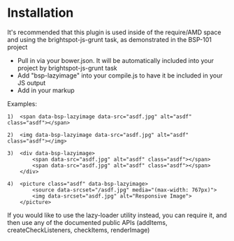 # Installation

It's recommended that this plugin is used inside of the require/AMD space and using the brightspot-js-grunt task, as demonstrated in the BSP-101 project
- Pull in via your bower.json. It will be automatically included into your project by brightspot-js-grunt task
- Add "bsp-lazyimage" into your compile.js to have it be included in your JS output
- Add in your markup 

Examples:

    1)  <span data-bsp-lazyimage data-src="asdf.jpg" alt="asdf" class="asdf"></span>
    
    2)  <img data-bsp-lazyimage data-src="asdf.jpg" alt="asdf" class="asdf"></img>

    3)  <div data-bsp-lazyimage>
            <span data-src="asdf.jpg" alt="asdf" class="asdf"></span>
            <span data-src="asdf.jpg" alt="asdf" class="asdf"></span>
        </div>

    4)  <picture class="asdf" data-bsp-lazyimage>
            <source data-srcset="/asdf.jpg" media="(max-width: 767px)">
            <img data-srcset="asdf.jpg" alt="Responsive Image">
        </picture>


If you would like to use the lazy-loader utility instead, you can require it, and then use any of the documented public APIs (addItems, createCheckListeners, checkItems, renderImage)
